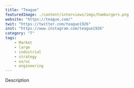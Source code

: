 ```yaml
---
title: "Teague"
featuredImage: ./content/interviews/imgs/hamburgers.png
website: "https://teague.com/"
twit: "https://twitter.com/teague1926"
inst: "https://www.instagram.com/teague1926"
category: "T"
tags:
    - Market
    - large
    - industrial
    - strategy
    - ux/ui
    - engineering
---
```


Description
